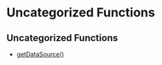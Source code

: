 # Uncategorized Functions
			
## Uncategorized Functions
				
				
* [getDataSource()](getDataSource.md)
